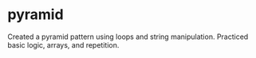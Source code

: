# pyramid
Created a pyramid pattern using loops and string manipulation. Practiced basic logic, arrays, and repetition.
